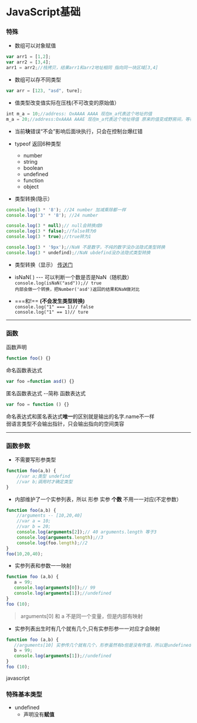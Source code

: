 # JavaScript基础 


### 特殊

+ 数组可以对象赋值
```javascript
var arr1 = [1,2];
var arr2 = [3,4];
arr1 = arr2;//栈拷贝，结果arr1和arr2地址相同 指向同一块区域[3,4]
```

+ 数组可以存不同类型
```javascript
var arr = [123, "asd", ture];
```

+ 值类型改变值实际在压栈(不可改变的原始值）
```javascript
int m_a = 10;//address: OxAAAA AAAA 现在m_a代表这个地址的值
m_a = 20;//address:OxAAAA AAAE 现在m_a代表这个地址得值 原来的值变成野房间，等待被覆盖
```

+ 当前**块**错误“不会”影响后面块执行，只会在控制台爆红错

+ typeof 返回6种类型
    + number
	+ string
	+ boolean
	+ undefined
	+ function
	+ object

+ 类型转换(隐示）
```javascript
console.log(3 * '8'); //24 number 加减乘除都一样
console.log('3' * '8'); //24 number

console.log(3 * null);// null会转换成0
console.log(3 * false);//false转为0
console.log(3 * true);//true转为1

console.log(3 * '9px');//NaN 不是数字，不纯的数字没办法隐式类型转换
console.log(3 * undefind);//NaN ubdefind没办法隐式类型转换
```

+ 类型转换（显示）
[传送门](https://www.cnblogs.com/weiwei-python/p/10072993.html) 

+ isNaN( )  --- 可以判断一个数是否是NaN（随机数）  
`console.log(isNaN("asd"));// true`   
`内部会做一个转换，把Number('asd')返回的结果和NaN做对比` 

+ ===和!== **(不会发生类型转换)**  
`console.log("1" === 1)// false`   
`console.log("1" == 1)// ture` 
--------

### 函数

函数声明
```javascript
function foo() {}
```

命名函数表达式
```javascript
var foo =function asd() {}
```

匿名函数表达式 --简称 函数表达式
```javascript
var foo = function () {}
```

命名表达式和匿名表达式**唯一**的区别就是输出的名字.name不一样  
弱语言类型不会输出指针，只会输出指向的空间类容

--------

### 函数参数

+ 不需要写形参类型
```javascript
function foo(a,b) {
    //var a;类型 undefind 
    //var b;调用时才确定类型
}
```

+ 内部维护了一个实参列表，所以 形参 实参 **个数** 不用一一对应(不定参数）
```javascript
function foo(a,b) {
    //arguments -- [10,20,40]
    //var a = 10;
    //var b = 20;
    console.log(arguments[2]);// 40 arguments.length 等于3
    console.log(arguments.length);//3
    console.log(foo.length);//2
}
foo(10,20,40);
```

+ 实参列表和参数一一映射
```javascript
function foo (a,b) {
   a = 99;
   console.log(arguments[0]);// 99
   console.log(arguments[1]);//undefined
}
foo (10);
```

> arguments[0] 和 a 不是同一个变量，但是内部有映射
+ 实参列表出生时有几个就有几个,只有实参形参一一对应才会映射
```javascript
function foo (a,b) {
   //arguments[10] 实参传几个就有几个，形参虽然有b但是没有传值，所以是undefined
   b = 99;
   console.log(arguments[1]);//undefined
}
foo (10);
```

javascript

### 特殊基本类型

+ undefined
    + 声明没有**赋值** 
